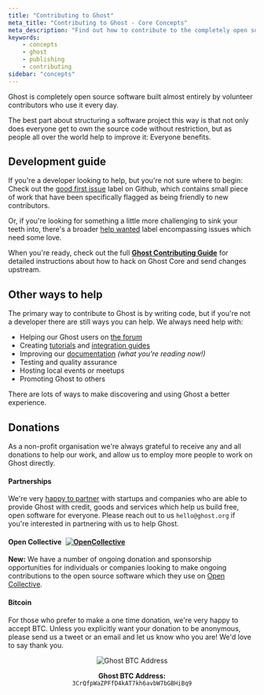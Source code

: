 ```yaml
---
title: "Contributing to Ghost"
meta_title: "Contributing to Ghost - Core Concepts"
meta_description: "Find out how to contribute to the completely open source Ghost software!"
keywords:
    - concepts
    - ghost
    - publishing
    - contributing
sidebar: "concepts"
---
```


Ghost is completely open source software built almost entirely by volunteer contributors who use it every day.

The best part about structuring a software project this way is that not only does everyone get to own the source code without restriction, but as people all over the world help to improve it: Everyone benefits.


## Development guide

If you're a developer looking to help, but you're not sure where to begin: Check out the [good first issue](https://github.com/TryGhost/Ghost/labels/good%20first%20issue) label on Github, which contains small piece of work that have been specifically flagged as being friendly to new contributors.

Or, if you're looking for something a little more challenging to sink your teeth into, there's a broader [help wanted](https://github.com/TryGhost/Ghost/labels/help%20wanted) label encompassing issues which need some love.

When you're ready, check out the full **[Ghost Contributing Guide](https://github.com/TryGhost/Ghost/blob/master/.github/CONTRIBUTING.md)** for detailed instructions about how to hack on Ghost Core and send changes upstream.


## Other ways to help

The primary way to contribute to Ghost is by writing code, but if you're not a developer there are still ways you can help. We always need help with:

- Helping our Ghost users on [the forum](https://forum.ghost.org)
- Creating [tutorials](/tutorials/) and [integration guides](/integrations/)
- Improving our [documentation](https://github.com/tryghost/docs/) _(what you're reading now!)_
- Testing and quality assurance
- Hosting local events or meetups
- Promoting Ghost to others

There are lots of ways to make discovering and using Ghost a better experience.


## Donations

As a non-profit organisation we're always grateful to receive any and all donations to help our work, and allow us to employ more people to work on Ghost directly.


#### Partnerships

We're very [happy to partner](https://ghost.org/partners/) with startups and companies who are able to provide Ghost with credit, goods and services which help us build free, open software for everyone. Please reach out to us `hello@ghost.org` if you're interested in partnering with us to help Ghost.


<h4>Open Collective <a style="display:inline-block;" href="https://opencollective.com/ghost"><img style="margin:0 0 -3px 5px;" src="https://opencollective.com/ghost/backers/badge.svg" alt="OpenCollective" /></a></h4>

**New:** We have a number of ongoing donation and sponsorship opportunities for individuals or companies looking to make ongoing contributions to the open source software which they use on [Open Collective](https://opencollective.com/ghost).


#### Bitcoin

For those who prefer to make a one time donation, we're very happy to accept BTC. Unless you explicitly want your donation to be anonymous, please send us a tweet or an email and let us know who you are! We'd love to say thank you.


<div style="text-align:center">
<img src="/images/concepts/btc-wallet.png" style="max-height:170px" alt="Ghost BTC Address" />

**Ghost BTC Address:**<br>
`3CrQfpWaZPFfD4kAT7kh6avbW7bGBHiBq9`

</div>
